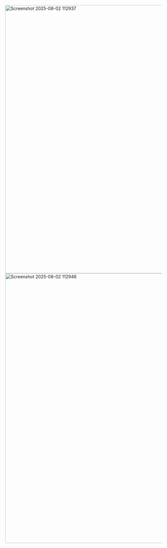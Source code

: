 <img width="1906" height="859" alt="Screenshot 2025-08-02 112937" src="https://github.com/user-attachments/assets/3479ccfc-33be-4423-95aa-22f57e91476a" />
<img width="1893" height="864" alt="Screenshot 2025-08-02 112946" src="https://github.com/user-attachments/assets/6dd8de69-361b-4c48-8f6a-564e1c1c5b75" />
